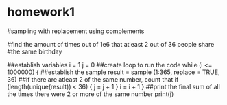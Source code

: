# homework1
#sampling with replacement using complements

#find the amount of times out of 1e6 that atleast 2 out of 36 people share #the same birthday

##establish variables
i = 1
j = 0
##create loop to run the code
while (i <= 1000000) {
  ##establish the sample
  result = sample (1:365, replace = TRUE, 36)
  ##if there are atleast 2 of the same number, count that
  if (length(unique(result)) < 36) {
    j = j + 1
  }
  i = i + 1
}
##print the final sum of all the times there were 2 or more of the same number
print(j)
